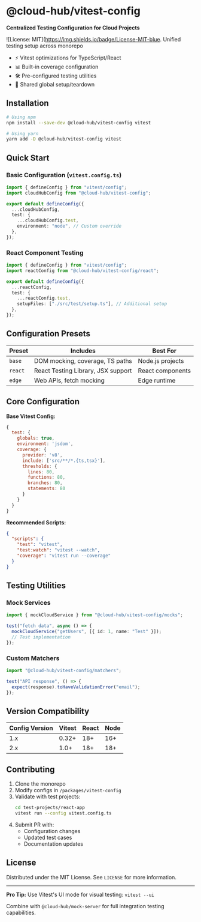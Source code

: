 # @cloud-hub/vitest-config

**Centralized Testing Configuration for Cloud Projects**

![License: MIT](https://img.shields.io/badge/License-MIT-blue. Unified testing setup across monorepo

- ⚡ Vitest optimizations for TypeScript/React
- 📊 Built-in coverage configuration
- 🛠️ Pre-configured testing utilities
- 🔄 Shared global setup/teardown

## Installation

```bash
# Using npm
npm install --save-dev @cloud-hub/vitest-config vitest

# Using yarn
yarn add -D @cloud-hub/vitest-config vitest
```

## Quick Start

### Basic Configuration (`vitest.config.ts`)

```typescript
import { defineConfig } from "vitest/config";
import cloudHubConfig from "@cloud-hub/vitest-config";

export default defineConfig({
  ...cloudHubConfig,
  test: {
    ...cloudHubConfig.test,
    environment: "node", // Custom override
  },
});
```

### React Component Testing

```typescript
import { defineConfig } from "vitest/config";
import reactConfig from "@cloud-hub/vitest-config/react";

export default defineConfig({
  ...reactConfig,
  test: {
    ...reactConfig.test,
    setupFiles: ["./src/test/setup.ts"], // Additional setup
  },
});
```

## Configuration Presets

| Preset  | Includes                           | Best For         |
| ------- | ---------------------------------- | ---------------- |
| `base`  | DOM mocking, coverage, TS paths    | Node.js projects |
| `react` | React Testing Library, JSX support | React components |
| `edge`  | Web APIs, fetch mocking            | Edge runtime     |

## Core Configuration

**Base Vitest Config:**

```javascript
{
  test: {
    globals: true,
    environment: 'jsdom',
    coverage: {
      provider: 'v8',
      include: ['src/**/*.{ts,tsx}'],
      thresholds: {
        lines: 80,
        functions: 80,
        branches: 80,
        statements: 80
      }
    }
  }
}
```

**Recommended Scripts:**

```json
{
  "scripts": {
    "test": "vitest",
    "test:watch": "vitest --watch",
    "coverage": "vitest run --coverage"
  }
}
```

## Testing Utilities

### Mock Services

```typescript
import { mockCloudService } from "@cloud-hub/vitest-config/mocks";

test("fetch data", async () => {
  mockCloudService("getUsers", [{ id: 1, name: "Test" }]);
  // Test implementation
});
```

### Custom Matchers

```typescript
import "@cloud-hub/vitest-config/matchers";

test("API response", () => {
  expect(response).toHaveValidationError("email");
});
```

## Version Compatibility

| Config Version | Vitest | React | Node |
| -------------- | ------ | ----- | ---- |
| 1.x            | 0.32+  | 18+   | 16+  |
| 2.x            | 1.0+   | 18+   | 18+  |

## Contributing

1. Clone the monorepo
2. Modify configs in `/packages/vitest-config`
3. Validate with test projects:
   ```bash
   cd test-projects/react-app
   vitest run --config vitest.config.ts
   ```
4. Submit PR with:
   - Configuration changes
   - Updated test cases
   - Documentation updates

## License

Distributed under the MIT License. See `LICENSE` for more information.

---

**Pro Tip:** Use Vitest's UI mode for visual testing: `vitest --ui`

Combine with `@cloud-hub/mock-server` for full integration testing capabilities.
